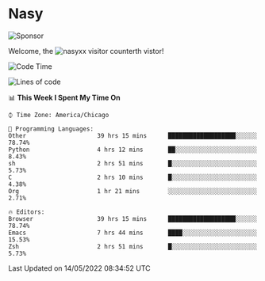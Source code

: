 # Nasy

<!--
<p align="center">
<img height="200" src="https://github-readme-stats.vercel.app/api?username=nasyxx&count_private=true&show_icons=true&theme=dracula&include_all_commits=true"/>
<img height="200" src="https://github-readme-stats.vercel.app/api/top-langs/?username=nasyxx&theme=dracula&hide=html,jupyter+notebook&count_private=true&show_icons=true"/>
</p>

  
----------------
-->

![Sponsor](https://img.shields.io/static/v1.svg?label=Sponsor&message=%E2%9D%A4&logo=GitHub&style=flat&color=pink)
 
Welcome, the ![nasyxx visitor counter](https://count.getloli.com/get/@nasyxx?theme=rule34)th vistor!
 
<!--START_SECTION:waka-->
![Code Time](http://img.shields.io/badge/Code%20Time-2%2C375%20hrs%2026%20mins-blue)

![Lines of code](https://img.shields.io/badge/From%20Hello%20World%20I%27ve%20Written-5%20Million%20lines%20of%20code-blue)

📊 **This Week I Spent My Time On** 

```text
⌚︎ Time Zone: America/Chicago

💬 Programming Languages: 
Other                    39 hrs 15 mins      ███████████████████░░░░░░   78.74% 
Python                   4 hrs 12 mins       ██░░░░░░░░░░░░░░░░░░░░░░░   8.43% 
sh                       2 hrs 51 mins       █░░░░░░░░░░░░░░░░░░░░░░░░   5.73% 
C                        2 hrs 10 mins       █░░░░░░░░░░░░░░░░░░░░░░░░   4.38% 
Org                      1 hr 21 mins        ░░░░░░░░░░░░░░░░░░░░░░░░░   2.71%

🔥 Editors: 
Browser                  39 hrs 15 mins      ███████████████████░░░░░░   78.74% 
Emacs                    7 hrs 44 mins       ████░░░░░░░░░░░░░░░░░░░░░   15.53% 
Zsh                      2 hrs 51 mins       █░░░░░░░░░░░░░░░░░░░░░░░░   5.73%

```


 Last Updated on 14/05/2022 08:34:52 UTC
<!--END_SECTION:waka-->

<!-- ![visitors](https://visitor-badge.laobi.icu/badge?page_id=nasyxx.nasyxx) -->
